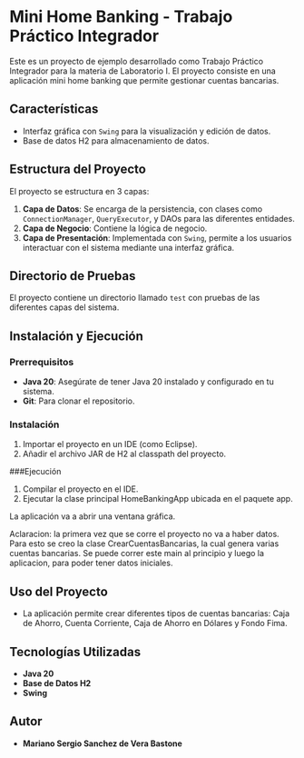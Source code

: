 # Mini Home Banking - Trabajo Práctico Integrador

Este es un proyecto de ejemplo desarrollado como Trabajo Práctico Integrador para la materia de Laboratorio I. El proyecto consiste en una aplicación mini home banking que permite gestionar cuentas bancarias.

## Características

- Interfaz gráfica con `Swing` para la visualización y edición de datos.
- Base de datos H2 para almacenamiento de datos.

## Estructura del Proyecto

El proyecto se estructura en 3 capas:

1. **Capa de Datos**: Se encarga de la persistencia, con clases como `ConnectionManager`, `QueryExecutor`, y DAOs para las diferentes entidades.
2. **Capa de Negocio**: Contiene la lógica de negocio.
3. **Capa de Presentación**: Implementada con `Swing`, permite a los usuarios interactuar con el sistema mediante una interfaz gráfica.

## Directorio de Pruebas

El proyecto contiene un directorio llamado `test` con pruebas de las diferentes capas del sistema.


## Instalación y Ejecución

### Prerrequisitos
- **Java 20**: Asegúrate de tener Java 20 instalado y configurado en tu sistema.
- **Git**: Para clonar el repositorio.

### Instalación
1. Importar el proyecto en un IDE (como Eclipse).
2. Añadir el archivo JAR de H2 al classpath del proyecto.

###Ejecución

1. Compilar el proyecto en el IDE.
2. Ejecutar la clase principal HomeBankingApp ubicada en el paquete app.

La aplicación va a abrir una ventana gráfica.

Aclaracion: la primera vez que se corre el proyecto no va a haber datos. Para esto se creo la clase CrearCuentasBancarias, la cual genera varias cuentas bancarias. Se puede correr este main al principio y luego la aplicacion, para poder tener datos iniciales.


## Uso del Proyecto

- La aplicación permite crear diferentes tipos de cuentas bancarias: Caja de Ahorro, Cuenta Corriente, Caja de Ahorro en Dólares y Fondo Fima.

## Tecnologías Utilizadas

- **Java 20**
- **Base de Datos H2**
- **Swing**

## Autor

- **Mariano Sergio Sanchez de Vera Bastone**
